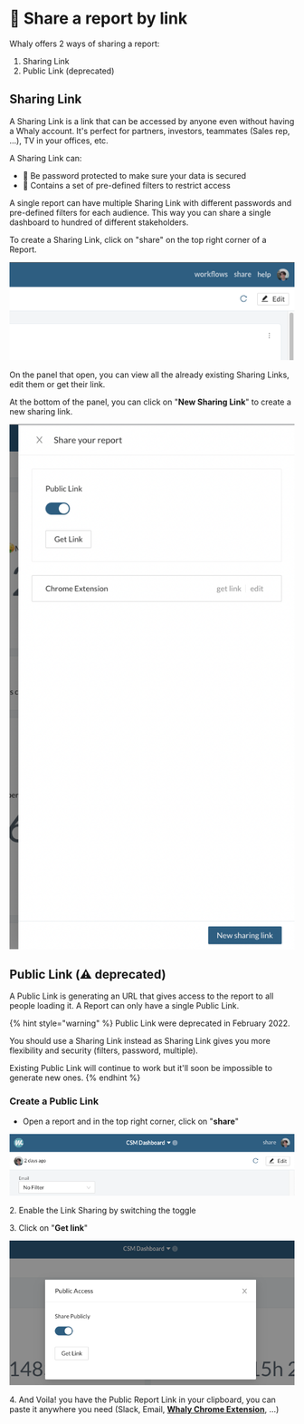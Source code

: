 # 🔗 Share a report by link

Whaly offers 2 ways of sharing a report:

1. Sharing Link
2. Public Link (deprecated)

## Sharing Link

A Sharing Link is a link that can be accessed by anyone even without having a Whaly account. It's perfect for partners, investors, teammates (Sales rep, ...), TV in your offices, etc.

A Sharing Link can:

* 🔐 Be password protected to make sure your data is secured
* 🔎 Contains a set of pre-defined filters to restrict access

A single report can have multiple Sharing Link with different passwords and pre-defined filters for each audience. This way you can share a single dashboard to hundred of different stakeholders.

To create a Sharing Link, click on "share" on the top right corner of a Report.

![](<../../.gitbook/assets/image (170).png>)

On the panel that open, you can view all the already existing Sharing Links, edit them or get their link.

At the bottom of the panel, you can click on "**New Sharing Link**" to create a new sharing link.

![](<../../.gitbook/assets/image (163).png>)

## Public Link (⚠️ deprecated)

A Public Link is generating an URL that gives access to the report to all people loading it. A Report can only have a single Public Link.

{% hint style="warning" %}
Public Link were deprecated in February 2022.&#x20;

You should use a Sharing Link instead as Sharing Link gives you more flexibility and security (filters, password, multiple).

Existing Public Link will continue to work but it'll soon be impossible to generate new ones.
{% endhint %}

### Create a Public Link

* Open a report and in the top right corner, click on "**share**"

![](<../../.gitbook/assets/image (138).png>)

2\. Enable the Link Sharing by switching the toggle

3\. Click on "**Get link**"

![](<../../.gitbook/assets/image (139).png>)

4\. And Voila! you have the Public Report Link in your clipboard, you can paste it anywhere you need (Slack, Email, [**Whaly Chrome Extension**](../../embed/business-apps/google-chrome/configure-the-chrome-extension.md), ...)
